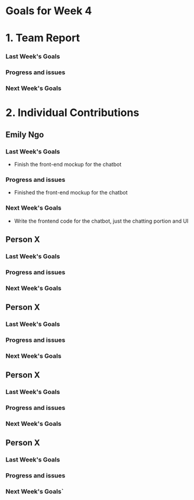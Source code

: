 # Goals for Week 4

# 1. Team Report
<status update for TA here>

<agenda for team meeting here>

### Last Week's Goals

### Progress and issues

### Next Week's Goals

# 2. Individual Contributions
## Emily Ngo
### Last Week's Goals
- Finish the front-end mockup for the chatbot

### Progress and issues
- Finished the front-end mockup for the chatbot

### Next Week's Goals
- Write the frontend code for the chatbot, just the chatting portion and UI

## Person X
### Last Week's Goals

### Progress and issues

### Next Week's Goals

## Person X
### Last Week's Goals

### Progress and issues

### Next Week's Goals

## Person X
### Last Week's Goals

### Progress and issues

### Next Week's Goals

## Person X
### Last Week's Goals

### Progress and issues

### Next Week's Goals`


